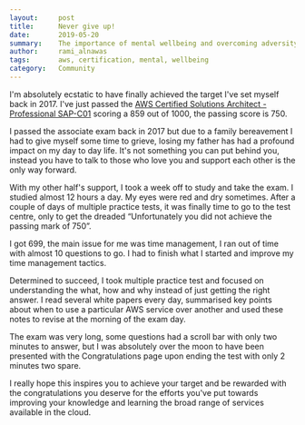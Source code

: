 ```yaml
---
layout:     post
title:      Never give up!
date:       2019-05-20
summary:    The importance of mental wellbeing and overcoming adversity
author:     rami_alnawas
tags:       aws, certification, mental, wellbeing
category:   Community
---
```

I'm absolutely ecstatic to have finally achieved the target I've set myself back in 2017. I've just passed the [AWS Certified Solutions Architect - Professional SAP-C01](https://www.certmetrics.com/amazon/public/badge.aspx?i=4&t=c&d=2019-05-18&ci=AWS00361425) scoring a 859 out of 1000, the passing score is 750.

I passed the associate exam back in 2017 but due to a family bereavement I had to give myself some time to grieve, losing my father has had a profound impact on my day to day life. It's not something you can put behind you, instead you have to talk to those who love you and support each other is the only way forward.

With my other half's support, I took a week off to study and take the exam. I studied almost 12 hours a day. My eyes were red and dry sometimes. After a couple of days of multiple practice tests, it was finally time to go to the test centre, only to get the dreaded “Unfortunately you did not achieve the passing mark of 750”.

I got 699, the main issue for me was time management, I ran out of time with almost 10 questions to go. I had to finish what I started and improve my time management tactics.

Determined to succeed, I took multiple practice test and focused on understanding the what, how and why instead of just getting the right answer. I read several white papers every day, summarised key points about when to use a particular AWS service over another and used these notes to revise at the morning of the exam day.

The exam was very long, some questions had a scroll bar with only two minutes to answer, but I was absolutely over the moon to have been presented with the Congratulations page upon ending the test with only 2 minutes two spare.

I really hope this inspires you to achieve your target and be rewarded with the congratulations you deserve for the efforts you've put towards improving your knowledge and learning the broad range of services available in the cloud.
